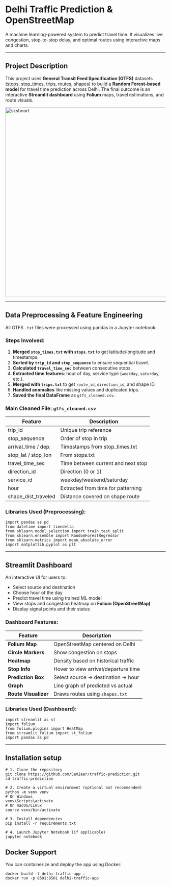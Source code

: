 # Delhi Traffic Prediction  & OpenStreetMap

A machine learning-powered system to predict travel time. It visualizes live congestion, stop-to-stop delay, and optimal routes using interactive maps and charts.

---

##  Project Description

This project uses **General Transit Feed Specification (GTFS)** datasets (stops, stop_times, trips, routes, shapes) to build a **Random Forest-based model** for travel time prediction across  Delhi. The final outcome is an interactive **Streamlit dashboard** using **Folium** maps, travel estimations, and route visuals.

<img width="1094" height="595" alt="skshoort" src="https://github.com/user-attachments/assets/99820d5b-674f-417b-9215-0a8f537af09f" />


---

##  Data Preprocessing & Feature Engineering

All GTFS `.txt` files were processed using pandas in a Jupyter notebook:

###  Steps Involved:
1. **Merged `stop_times.txt` with `stops.txt`** to get latitude/longitude and timestamps.
2. **Sorted by `trip_id` and `stop_sequence`** to ensure sequential travel.
3. **Calculated `travel_time_sec`** between consecutive stops.
4. **Extracted time features**: hour of day, service type (`weekday`, `saturday`, etc.).
5. **Merged with `trips.txt`** to get `route_id`, `direction_id`, and shape ID.
6. **Handled anomalies** like missing values and duplicated trips.
7. **Saved the final DataFrame** as `gtfs_cleaned.csv`.

###  Main Cleaned File: `gtfs_cleaned.csv`
| Feature               | Description                         |
|------------------------|-------------------------------------|
| trip_id               | Unique trip reference               |
| stop_sequence         | Order of stop in trip               |
| arrival_time / dep.   | Timestamps from stop_times.txt      |
| stop_lat / stop_lon   | From stops.txt                      |
| travel_time_sec       | Time between current and next stop  |
| direction_id          | Direction (0 or 1)                  |
| service_id            | weekday/weekend/saturday            |
| hour                  | Extracted from time for patterning  |
| shape_dist_traveled   | Distance covered on shape route     |

###  Libraries Used (Preprocessing):
```
import pandas as pd
from datetime import timedelta
from sklearn.model_selection import train_test_split
from sklearn.ensemble import RandomForestRegressor
from sklearn.metrics import mean_absolute_error
import matplotlib.pyplot as plt
```
---

##  Streamlit Dashboard

An interactive UI for users to:

- Select source and destination 
- Choose hour of the day
- Predict travel time using trained ML model
- View  stops and congestion heatmap on **Folium (OpenStreetMap)**
- Display signal points and their status

###  Dashboard Features:

| Feature | Description |
|--------|-------------|
| **Folium Map** | OpenStreetMap centered on Delhi |
| **Circle Markers** | Show congestion on stops |
| **Heatmap** | Density based on historical traffic |
| **Stop Info** | Hover to view arrival/departure time |
| **Prediction Box** | Select source → destination → hour |
| **Graph** | Line graph of predicted vs actual |
| **Route Visualizer** | Draws routes using `shapes.txt` |

### Libraries Used (Dashboard):
```
import streamlit as st
import folium
from folium.plugins import HeatMap
from streamlit_folium import st_folium
import pandas as pd
```

---
## Installation setup 
```
# 1. Clone the repository
git clone https://github.com/SamIeer/traffic-prediction.git
cd traffic-prediction

# 2. Create a virtual environment (optional but recommended)
python -m venv venv
# On Windows
venv\Scripts\activate
# On macOS/Linux
source venv/bin/activate

# 3. Install dependencies
pip install -r requirements.txt

# 4. Launch Jupyter Notebook (if applicable)
jupyter notebook
```

##  Docker Support

You can containerize and deploy the app using Docker:

```###  Dockerfile
docker build -t delhi-traffic-app .
docker run -p 8501:8501 delhi-traffic-app 
```
